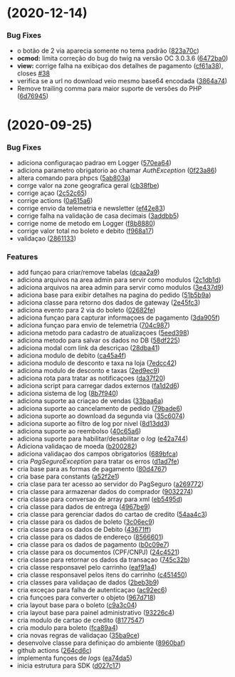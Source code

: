 # [](https://github.com/opencart-extension/PagSeguro-Checkout-Transparente/compare/v2.0.0...v) (2020-12-14)


### Bug Fixes

* o botão de 2 via aparecia somente no tema padrão ([823a70c](https://github.com/opencart-extension/PagSeguro-Checkout-Transparente/commit/823a70c44823d5dbaa1b463a87722da67af1acaf))
* **ocmod:** limita correção do bug do twig na versão OC 3.0.3.6 ([6472ba0](https://github.com/opencart-extension/PagSeguro-Checkout-Transparente/commit/6472ba0e590d0e6e6c1d4a85dd819629963b03d1))
* **view:** corrige falha na exibiçao dos detalhes de pagamento ([cf61a38](https://github.com/opencart-extension/PagSeguro-Checkout-Transparente/commit/cf61a38eb4d6ec2b2bd599792933e3d0f7d90cd5)), closes [#38](https://github.com/opencart-extension/PagSeguro-Checkout-Transparente/issues/38)
* verifica se a url no download veio mesmo base64 encodada ([3864a74](https://github.com/opencart-extension/PagSeguro-Checkout-Transparente/commit/3864a74c26c05c6686add2c4e83777c2f3e50958))
* Remove trailing comma para maior suporte de versões do PHP ([6d76945](https://github.com/opencart-extension/PagSeguro-Checkout-Transparente/commit/6d76945f601864e74b1cd07e442524aefbcbc864))



#  (2020-09-25)


### Bug Fixes

* adiciona configuraçao padrao em Logger ([570ea64](https://github.com/opencart-extension/PagSeguro-Checkout-Transparente/commit/570ea6439803a9df7d131e1b39aa94d52278a785))
* adiciona parametro obrigatorio ao chamar _AuthException_ ([0f23a86](https://github.com/opencart-extension/PagSeguro-Checkout-Transparente/commit/0f23a86971cf9ed64131d755afcc7b0dac539637))
* altera comando para phpcs ([5ab803a](https://github.com/opencart-extension/PagSeguro-Checkout-Transparente/commit/5ab803ac76426dd5242b1c79a39a8247413e8ba9))
* corrge valor na zone geografica geral ([cb38fbe](https://github.com/opencart-extension/PagSeguro-Checkout-Transparente/commit/cb38fbe123b565a38c1fb737a05b9c86b90c2630))
* corrige açao ([2c52c65](https://github.com/opencart-extension/PagSeguro-Checkout-Transparente/commit/2c52c65959db3949786060297057a5e00ccbbfb8))
* corrige actions ([0a615a6](https://github.com/opencart-extension/PagSeguro-Checkout-Transparente/commit/0a615a6079cd9810c2d55dacade5339cac154ebc))
* corrige envio da telemetria e newsletter ([ef42e83](https://github.com/opencart-extension/PagSeguro-Checkout-Transparente/commit/ef42e8382f0c198d9ae41bdb622e2a1505954e65))
* corrige falha na validação de casa decimais ([3addbb5](https://github.com/opencart-extension/PagSeguro-Checkout-Transparente/commit/3addbb5fb6363d8d293712cc89858bd9c7b1de0f))
* corrige nome de metodo em Logger ([f8b8880](https://github.com/opencart-extension/PagSeguro-Checkout-Transparente/commit/f8b8880b2f0602b97efabec4c0fe764dbe3ff683))
* corrige valor total no boleto e debito ([f968a17](https://github.com/opencart-extension/PagSeguro-Checkout-Transparente/commit/f968a17e0458b53f06ef8d8249b332c8724d484c))
* validaçao ([2861133](https://github.com/opencart-extension/PagSeguro-Checkout-Transparente/commit/28611339715ad7824120899d2205a2dc79f7368d))


### Features

* add funçao para criar/remove tabelas ([dcaa2a9](https://github.com/opencart-extension/PagSeguro-Checkout-Transparente/commit/dcaa2a916e590ab4d4afa4b5a8116ddb2b01e41e))
* adiciona arquivos na area admin para servir como modulos ([2c1db1d](https://github.com/opencart-extension/PagSeguro-Checkout-Transparente/commit/2c1db1d774786a1ba6641f47dc05fdccdd52fb6c))
* adiciona arquivos na area admin para servir como modulos ([3e437d9](https://github.com/opencart-extension/PagSeguro-Checkout-Transparente/commit/3e437d9e419c47839e58ab9e52629586d094b6cc))
* adiciona base para exibir detalhes na pagina do pedido ([51b5b9a](https://github.com/opencart-extension/PagSeguro-Checkout-Transparente/commit/51b5b9aa9aa3ad7aa9291cc7fecb84ddc2ce975c))
* adiciona classe para retorno dos dados de gateway ([2e45fc3](https://github.com/opencart-extension/PagSeguro-Checkout-Transparente/commit/2e45fc35b7e97e3107c0887a939b7569bed6061b))
* adiciona evento para 2 via do boleto ([02682fe](https://github.com/opencart-extension/PagSeguro-Checkout-Transparente/commit/02682febb8f1c13146bb4e8cf952c575b4ede105))
* adiciona funçao para capturar informaçoes de pagamento ([3da905f](https://github.com/opencart-extension/PagSeguro-Checkout-Transparente/commit/3da905fba7dfd6e2275cab66438384472752d037))
* adiciona funçao para envio de telemetria ([704c987](https://github.com/opencart-extension/PagSeguro-Checkout-Transparente/commit/704c987f2e381c7e1931fbd2d2f000dbe64f63d9))
* adiciona metodo para cadastro de atualizaçoes ([5eed398](https://github.com/opencart-extension/PagSeguro-Checkout-Transparente/commit/5eed3981bf0bede65bd8d7add2b5386b1c71fc3b))
* adiciona metodo para salvar os dados no DB ([58df225](https://github.com/opencart-extension/PagSeguro-Checkout-Transparente/commit/58df225594a48da1741d5da4a70b876d61514745))
* adiciona modal com link da descriçao ([28dba41](https://github.com/opencart-extension/PagSeguro-Checkout-Transparente/commit/28dba41fcfa637091102ab387873b445307ec37e))
* adiciona modulo de debito ([ca45a4f](https://github.com/opencart-extension/PagSeguro-Checkout-Transparente/commit/ca45a4f0bc10ac9a59ab8cf668b77c27de3a3b38))
* adiciona modulo de desconto e taxa na loja ([7edcc42](https://github.com/opencart-extension/PagSeguro-Checkout-Transparente/commit/7edcc4289f3d17bc214de20b2912a2023ff57c5c))
* adiciona modulo de desconto e taxas ([2ed9ec9](https://github.com/opencart-extension/PagSeguro-Checkout-Transparente/commit/2ed9ec9a90f891afae096099a0f5f29631b12f8d))
* adiciona rota para tratar as notificaçoes ([da37f20](https://github.com/opencart-extension/PagSeguro-Checkout-Transparente/commit/da37f203307fd6bb08e0547f0d8363dc63b01619))
* adiciona script para carregar dados externos ([fa1d2d6](https://github.com/opencart-extension/PagSeguro-Checkout-Transparente/commit/fa1d2d6a19284187d40861b162d2ad8cefde27a7))
* adiciona sistema de log ([8b7f940](https://github.com/opencart-extension/PagSeguro-Checkout-Transparente/commit/8b7f940a653a5b76702a0973b67b01f6f9447fc3))
* adiciona suporte aa criaçao de vendas ([33baa6a](https://github.com/opencart-extension/PagSeguro-Checkout-Transparente/commit/33baa6a6940e3f778258ee98f87d9420da4a9e2d))
* adiciona suporte ao cancelamento de pedido ([79bade6](https://github.com/opencart-extension/PagSeguro-Checkout-Transparente/commit/79bade6600472100f61ce0d4756013e8aafd1d71))
* adiciona suporte ao download da segunda via ([35c6074](https://github.com/opencart-extension/PagSeguro-Checkout-Transparente/commit/35c6074f19e8883ccdd2366d36b571a958ecc6de))
* adiciona suporte ao filtro de log por nivel ([8d13dd3](https://github.com/opencart-extension/PagSeguro-Checkout-Transparente/commit/8d13dd3ddd518c6136a35746555d489702b3bef3))
* adiciona suporte ao reembolso ([40c65a6](https://github.com/opencart-extension/PagSeguro-Checkout-Transparente/commit/40c65a6ebae63c8208fcbf834944b3533c0393b1))
* adiciona suporte para habilitar/desabilitar o _log_ ([e42a744](https://github.com/opencart-extension/PagSeguro-Checkout-Transparente/commit/e42a744c7300cb6b9aae9f0bd724ae87e2c84f71))
* Adiciona validaçao de moeda ([b200282](https://github.com/opencart-extension/PagSeguro-Checkout-Transparente/commit/b20028214e7d4b7d1e4ff0d729570c3b30cb1d26))
* adiciona validaçao dos campos obrigatorios ([689bfca](https://github.com/opencart-extension/PagSeguro-Checkout-Transparente/commit/689bfca92b8eec3fd1f7f09ef60f4a933ce47600))
* cria _PagSeguroException_ para tratar os erros ([d1ad7fe](https://github.com/opencart-extension/PagSeguro-Checkout-Transparente/commit/d1ad7fe1040569d3306fb045ef05000f78b8c2e2))
* cria base para as formas de pagamento ([80d4767](https://github.com/opencart-extension/PagSeguro-Checkout-Transparente/commit/80d4767d6759232569161cb30e35d029e00173c2))
* cria base para constants ([a52f2e1](https://github.com/opencart-extension/PagSeguro-Checkout-Transparente/commit/a52f2e13eda2e5a07aaf0197d38d32b3cdae4b6d))
* cria clase para ter acesso ao servidor do PagSeguro ([a269772](https://github.com/opencart-extension/PagSeguro-Checkout-Transparente/commit/a269772c60330ee63e6bafdec47fee923ae22ccd))
* cria classe para armazenar dados do comprador ([9032274](https://github.com/opencart-extension/PagSeguro-Checkout-Transparente/commit/9032274b058a93c73896d34dec6950185eb42528))
* cria classe para conversao de array para xml ([eb5495d](https://github.com/opencart-extension/PagSeguro-Checkout-Transparente/commit/eb5495d97ea24fec44000b5323c70e5599277325))
* cria classe para dados de entrega ([4967be9](https://github.com/opencart-extension/PagSeguro-Checkout-Transparente/commit/4967be93bf5ffec3988c23877cf8a42eb5856fd9))
* cria classe para gerenciar dados do cartao de credito ([54aa4c3](https://github.com/opencart-extension/PagSeguro-Checkout-Transparente/commit/54aa4c34e2d8fceeecbc167343f9f09244999d50))
* cria classe para os dados de boleto ([3c06ec9](https://github.com/opencart-extension/PagSeguro-Checkout-Transparente/commit/3c06ec9970b48ef024b9434d6cbb4ff9648118f2))
* cria classe para os dados de Debito ([43671ff](https://github.com/opencart-extension/PagSeguro-Checkout-Transparente/commit/43671ffa3b8696806b33cc3943b96fb9a3635170))
* cria classe para os dados de endereço ([8566601](https://github.com/opencart-extension/PagSeguro-Checkout-Transparente/commit/8566601a420557cc8e3cc09a3b599401c224befb))
* cria classe para os dados de pagamento ([b0c09e7](https://github.com/opencart-extension/PagSeguro-Checkout-Transparente/commit/b0c09e788019e6155647e4bec91875d207f37bc9))
* cria classe para os documentos (CPF/CNPJ) ([24c4521](https://github.com/opencart-extension/PagSeguro-Checkout-Transparente/commit/24c45213662882b06c7a457ccc312edb4041a7cb))
* cria classe para retornar os dados da transaçao ([745c32b](https://github.com/opencart-extension/PagSeguro-Checkout-Transparente/commit/745c32b58f076e88a5b47bfb91f349ec871c67ff))
* cria classe responsavel pelo carrinho ([eaf91a4](https://github.com/opencart-extension/PagSeguro-Checkout-Transparente/commit/eaf91a4ec806ff1c210d6c2af475a4b6bd9c395b))
* cria classe responsavel pelos itens do carrinho ([c451450](https://github.com/opencart-extension/PagSeguro-Checkout-Transparente/commit/c451450d48b6f6c15de10555370b4289d5133112))
* cria classes para validaçao de dados ([2beb3b9](https://github.com/opencart-extension/PagSeguro-Checkout-Transparente/commit/2beb3b97b66a9ecbac7eaf40ad1bd5d727f56054))
* cria exceçao para falha de autenticaçao ([ac92ec6](https://github.com/opencart-extension/PagSeguro-Checkout-Transparente/commit/ac92ec6dc4a4c34d80e6d4cb69973522db28c7f2))
* cria funçoes para converter o objeto ([967d718](https://github.com/opencart-extension/PagSeguro-Checkout-Transparente/commit/967d718f964c486fe20627f42366296dff16ff48))
* cria layout base para o boleto ([c9a3c04](https://github.com/opencart-extension/PagSeguro-Checkout-Transparente/commit/c9a3c04020383deb89eefba28895a81cd14b123a))
* cria layout base para painel administrativo ([93226c4](https://github.com/opencart-extension/PagSeguro-Checkout-Transparente/commit/93226c4f173fc03829fdd5e68832ff3f484e92d6))
* cria modulo de cartao de credito ([8177547](https://github.com/opencart-extension/PagSeguro-Checkout-Transparente/commit/81775470c96eb228213bff7f0884bb52f607e965))
* cria modulo para boleto ([fca89a4](https://github.com/opencart-extension/PagSeguro-Checkout-Transparente/commit/fca89a44e8e194d0283250b67e42338f1a41eb7b))
* cria novas regras de validaçao ([35ba9ce](https://github.com/opencart-extension/PagSeguro-Checkout-Transparente/commit/35ba9ce8bb57257dfc51e54af88f48086d812570))
* desenvolve classe para definiçao do ambiente ([8960baf](https://github.com/opencart-extension/PagSeguro-Checkout-Transparente/commit/8960bafd3111db4692453550fde8565a7870a1ef))
* github actions ([264cd6c](https://github.com/opencart-extension/PagSeguro-Checkout-Transparente/commit/264cd6cb4c7fd5b2dc5c269d4c2a17581471bc56))
* implementa funçoes de _logs_ ([ea74da5](https://github.com/opencart-extension/PagSeguro-Checkout-Transparente/commit/ea74da51d91f325f1ba213651c0e8aaa09bb0577))
* inicia estrutura para SDK ([d027c17](https://github.com/opencart-extension/PagSeguro-Checkout-Transparente/commit/d027c171291d381e86e6474ee2ba5587465edb41))



